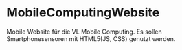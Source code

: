 # MobileComputingWebsite
Mobile Website für die VL Mobile Computing. Es sollen Smartphonesensoren mit HTML5(JS, CSS) genutzt werden.
